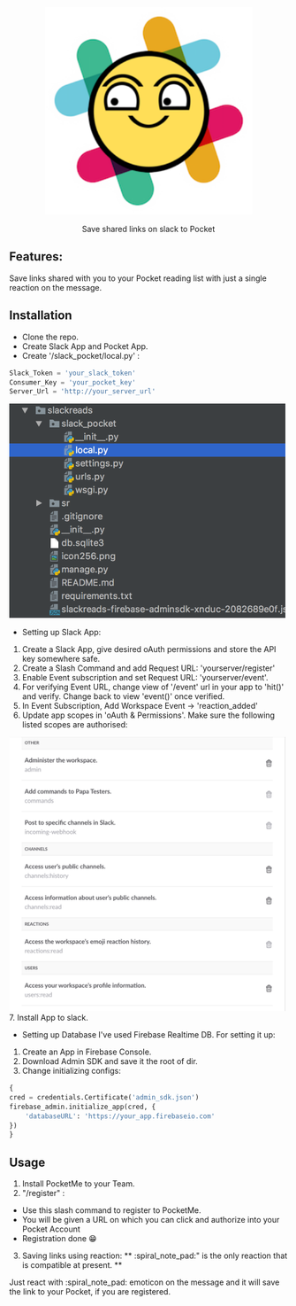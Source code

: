 <p align="center">
<img src="img/icon256.png" width="375"/>
<p align="center">Save shared links on slack to Pocket</p>
</p>

## Features:
Save links shared with you to your Pocket reading list with just a single reaction on the message.


## Installation
* Clone the repo.
* Create Slack App and Pocket App.
* Create '/slack_pocket/local.py' :

```py
Slack_Token = 'your_slack_token'
Consumer_Key = 'your_pocket_key'
Server_Url = 'http://your_server_url'
```
<img src="img/dir.png" width="500"/>

* Setting up Slack App:
1. Create a Slack App, give desired oAuth permissions and store the API key somewhere safe.
2. Create a Slash Command and add Request URL: 'yourserver/register'
3. Enable Event subscription and set Request URL: 'yourserver/event'.
4. For verifying Event URL, change view of '/event' url in your app to 'hit()' and verify. Change back to view 'event()' once verified.
5. In Event Subscription, Add Workspace Event -> 'reaction_added'
6. Update app scopes in 'oAuth & Permissions'. Make sure the following listed scopes are authorised:
<img src="img/oauth.png" width="500"/>
7. Install App to slack.

* Setting up Database
I've used Firebase Realtime DB. For setting it up:
1. Create an App in Firebase Console.
2. Download Admin SDK and save it the root of dir.
3. Change initializing configs:
```py
{
cred = credentials.Certificate('admin_sdk.json')
firebase_admin.initialize_app(cred, {
    'databaseURL': 'https://your_app.firebaseio.com'
})
}
```

## Usage
1. Install PocketMe to your Team.
2. "/register" :
* Use this slash command to register to PocketMe.
* You will be given a URL on which you can click and authorize into your Pocket Account
* Registration done :grin:
3. Saving links using reaction:
** :spiral_note_pad:" is the only reaction that is compatible at present. **

Just react with :spiral_note_pad: emoticon on the message and it will save the link to your Pocket, if you are registered.


